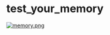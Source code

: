 # test_your_memory
[![memory.png](https://i.postimg.cc/k57mqcqs/memory.png)](https://postimg.cc/RWp8Tw3J)

